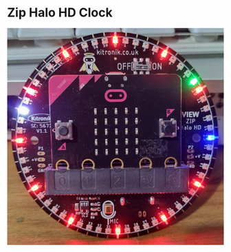 # Zip Halo HD Clock

![Picture of device working](https://github.com/mattybigback/zip_halo_clock/blob/main/Images/Clock.png?raw=true)